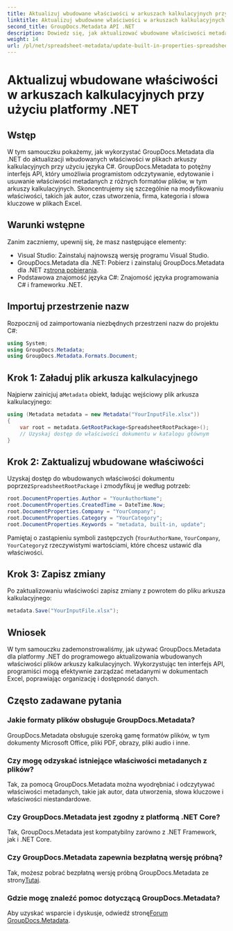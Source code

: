 ```yaml
---
title: Aktualizuj wbudowane właściwości w arkuszach kalkulacyjnych przy użyciu platformy .NET
linktitle: Aktualizuj wbudowane właściwości w arkuszach kalkulacyjnych przy użyciu platformy .NET
second_title: GroupDocs.Metadata API .NET
description: Dowiedz się, jak aktualizować wbudowane właściwości metadanych w plikach Excel przy użyciu GroupDocs.Metadata dla .NET. Modyfikuj autora, czas utworzenia, firmę i inne elementy za pomocą języka C#.
weight: 14
url: /pl/net/spreadsheet-metadata/update-built-in-properties-spreadsheets/
---
```


# Aktualizuj wbudowane właściwości w arkuszach kalkulacyjnych przy użyciu platformy .NET

## Wstęp
W tym samouczku pokażemy, jak wykorzystać GroupDocs.Metadata dla .NET do aktualizacji wbudowanych właściwości w plikach arkuszy kalkulacyjnych przy użyciu języka C#. GroupDocs.Metadata to potężny interfejs API, który umożliwia programistom odczytywanie, edytowanie i usuwanie właściwości metadanych z różnych formatów plików, w tym arkuszy kalkulacyjnych. Skoncentrujemy się szczególnie na modyfikowaniu właściwości, takich jak autor, czas utworzenia, firma, kategoria i słowa kluczowe w plikach Excel.
## Warunki wstępne
Zanim zaczniemy, upewnij się, że masz następujące elementy:
- Visual Studio: Zainstaluj najnowszą wersję programu Visual Studio.
-  GroupDocs.Metadata dla .NET: Pobierz i zainstaluj GroupDocs.Metadata dla .NET z[strona pobierania](https://releases.groupdocs.com/metadata/net/).
- Podstawowa znajomość języka C#: Znajomość języka programowania C# i frameworku .NET.

## Importuj przestrzenie nazw
Rozpocznij od zaimportowania niezbędnych przestrzeni nazw do projektu C#:
```csharp
using System;
using GroupDocs.Metadata;
using GroupDocs.Metadata.Formats.Document;
```
## Krok 1: Załaduj plik arkusza kalkulacyjnego
 Najpierw zainicjuj a`Metadata` obiekt, ładując wejściowy plik arkusza kalkulacyjnego:
```csharp
using (Metadata metadata = new Metadata("YourInputFile.xlsx"))
{
    var root = metadata.GetRootPackage<SpreadsheetRootPackage>();
    // Uzyskaj dostęp do właściwości dokumentu w katalogu głównym
}
```
## Krok 2: Zaktualizuj wbudowane właściwości
 Uzyskaj dostęp do wbudowanych właściwości dokumentu poprzez`SpreadsheetRootPackage` i zmodyfikuj je według potrzeb:
```csharp
root.DocumentProperties.Author = "YourAuthorName";
root.DocumentProperties.CreatedTime = DateTime.Now;
root.DocumentProperties.Company = "YourCompany";
root.DocumentProperties.Category = "YourCategory";
root.DocumentProperties.Keywords = "metadata, built-in, update";
```
Pamiętaj o zastąpieniu symboli zastępczych (`YourAuthorName`, `YourCompany`, `YourCategory`z rzeczywistymi wartościami, które chcesz ustawić dla właściwości.
## Krok 3: Zapisz zmiany
Po zaktualizowaniu właściwości zapisz zmiany z powrotem do pliku arkusza kalkulacyjnego:
```csharp
metadata.Save("YourInputFile.xlsx");
```

## Wniosek
W tym samouczku zademonstrowaliśmy, jak używać GroupDocs.Metadata dla platformy .NET do programowego aktualizowania wbudowanych właściwości plików arkuszy kalkulacyjnych. Wykorzystując ten interfejs API, programiści mogą efektywnie zarządzać metadanymi w dokumentach Excel, poprawiając organizację i dostępność danych.

## Często zadawane pytania
### Jakie formaty plików obsługuje GroupDocs.Metadata?
GroupDocs.Metadata obsługuje szeroką gamę formatów plików, w tym dokumenty Microsoft Office, pliki PDF, obrazy, pliki audio i inne.
### Czy mogę odzyskać istniejące właściwości metadanych z plików?
Tak, za pomocą GroupDocs.Metadata można wyodrębniać i odczytywać właściwości metadanych, takie jak autor, data utworzenia, słowa kluczowe i właściwości niestandardowe.
### Czy GroupDocs.Metadata jest zgodny z platformą .NET Core?
Tak, GroupDocs.Metadata jest kompatybilny zarówno z .NET Framework, jak i .NET Core.
### Czy GroupDocs.Metadata zapewnia bezpłatną wersję próbną?
 Tak, możesz pobrać bezpłatną wersję próbną GroupDocs.Metadata ze strony[Tutaj](https://releases.groupdocs.com/).
### Gdzie mogę znaleźć pomoc dotyczącą GroupDocs.Metadata?
 Aby uzyskać wsparcie i dyskusje, odwiedź stronę[Forum GroupDocs.Metadata](https://forum.groupdocs.com/c/metadata/14).